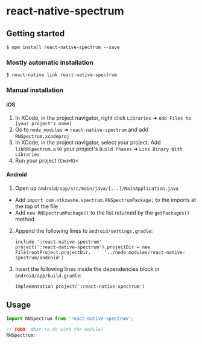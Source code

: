 # react-native-spectrum

## Getting started

`$ npm install react-native-spectrum --save`

### Mostly automatic installation

`$ react-native link react-native-spectrum`

### Manual installation


#### iOS

1. In XCode, in the project navigator, right click `Libraries` ➜ `Add Files to [your project's name]`
2. Go to `node_modules` ➜ `react-native-spectrum` and add `RNSpectrum.xcodeproj`
3. In XCode, in the project navigator, select your project. Add `libRNSpectrum.a` to your project's `Build Phases` ➜ `Link Binary With Libraries`
4. Run your project (`Cmd+R`)<

#### Android

1. Open up `android/app/src/main/java/[...]/MainApplication.java`
  - Add `import com.ntkzwane.spectrum.RNSpectrumPackage;` to the imports at the top of the file
  - Add `new RNSpectrumPackage()` to the list returned by the `getPackages()` method
2. Append the following lines to `android/settings.gradle`:
  	```
  	include ':react-native-spectrum'
  	project(':react-native-spectrum').projectDir = new File(rootProject.projectDir, 	'../node_modules/react-native-spectrum/android')
  	```
3. Insert the following lines inside the dependencies block in `android/app/build.gradle`:
  	```
    implementation project(':react-native-spectrum')
  	```


## Usage
```javascript
import RNSpectrum from 'react-native-spectrum';

// TODO: What to do with the module?
RNSpectrum;
```
